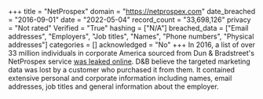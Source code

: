 +++
title = "NetProspex"
domain = "https://netprospex.com"
date_breached = "2016-09-01"
date = "2022-05-04"
record_count = "33,698,126"
privacy = "Not rated"
Verified = "True"
hashing = ["N/A"]
breached_data = ["Email addresses", "Employers", "Job titles", "Names", "Phone numbers", "Physical addresses"]
categories = []
acknowledged = "No"
+++
In 2016, a list of over 33 million individuals in corporate America sourced from Dun & Bradstreet's NetProspex service <a href="https://www.troyhunt.com/weve-lost-control-of-our-personal-data-including-33m-netprospex-records" target="_blank" rel="noopener">was leaked online</a>. D&B believe the targeted marketing data was lost by a customer who purchased it from them. It contained extensive personal and corporate information including names, email addresses, job titles and general information about the employer.
